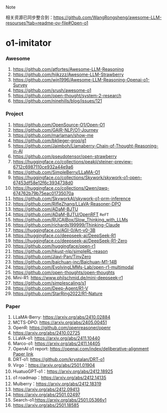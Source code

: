 > [!NOTE]
> 
> 相关资源已同步整合到：https://github.com/WangRongsheng/awesome-LLM-resourses?tab=readme-ov-file#Open-o1

# o1-imitator

### Awesome

1. https://github.com/atfortes/Awesome-LLM-Reasoning
2. https://github.com/hijkzzz/Awesome-LLM-Strawberry
3. https://github.com/wjn1996/Awesome-LLM-Reasoning-Openai-o1-Survey
4. https://github.com/srush/awesome-o1
5. https://github.com/open-thought/system-2-research
6. https://github.com/ninehills/blog/issues/121

### Project

1. https://github.com/OpenSource-O1/Open-O1
2. https://github.com/GAIR-NLP/O1-Journey
3. https://github.com/marlaman/show-me
4. https://github.com/bklieger-groq/g1
5. https://github.com/Jaimboh/Llamaberry-Chain-of-Thought-Reasoning-in-AI
6. https://github.com/pseudotensor/open-strawberry
7. https://huggingface.co/collections/peakji/steiner-preview-6712c6987110ce932a44e9a6
8. https://github.com/SimpleBerry/LLaMA-O1
9. https://huggingface.co/collections/Skywork/skywork-o1-open-67453df58e12f6c3934738d0
10. https://huggingface.co/collections/Qwen/qwq-674762b79b75eac01735070a
11. https://github.com/SkyworkAI/skywork-o1-prm-inference
12. https://github.com/RifleZhang/LLaVA-Reasoner-DPO
13. https://github.com/ADaM-BJTU
14. https://github.com/ADaM-BJTU/OpenRFT `ReFT`
15. https://github.com/RUCAIBox/Slow_Thinking_with_LLMs
16. https://github.com/richards199999/Thinking-Claude
17. https://huggingface.co/AGI-0/Art-v0-3B
18. https://huggingface.co/deepseek-ai/DeepSeek-R1
19. https://huggingface.co/deepseek-ai/DeepSeek-R1-Zero
20. https://github.com/huggingface/open-r1
21. https://github.com/hkust-nlp/simpleRL-reason
22. https://github.com/Jiayi-Pan/TinyZero
23. https://github.com/baichuan-inc/Baichuan-M1-14B
24. https://github.com/EvolvingLMMs-Lab/open-r1-multimodal
25. https://github.com/open-thoughts/open-thoughts
26. Mini-R1: https://www.philschmid.de/mini-deepseek-r1
27. https://github.com/simplescaling/s1
28. https://github.com/Deep-Agent/R1-V
29. https://github.com/StarRing2022/R1-Nature

### Paper

1. LLaMA-Berry: https://arxiv.org/abs/2410.02884
2. MCTS-DPO: https://arxiv.org/abs/2405.00451
3. OpenR: https://github.com/openreasoner/openr
4. https://arxiv.org/abs/2410.02725
5. LLaVA-o1: https://arxiv.org/abs/2411.10440
6. Marco-o1: https://arxiv.org/abs/2411.14405
7. OpenAI o1 report: https://openai.com/index/deliberative-alignment [Paper link](https://assets.ctfassets.net/kftzwdyauwt9/4pNYAZteAQXWtloDdANQ7L/0aedc43a8f2d1e5c71c5e114d287593f/OpenAI_Deliberative-Alignment-Reasoning-Enables-Safer_Language-Models_122024_3.pdf)
8. DRT-o1: https://github.com/krystalan/DRT-o1
9. Virgo：https://arxiv.org/abs/2501.01904
10. HuatuoGPT-o1：https://arxiv.org/abs/2412.18925
11. o1 roadmap：https://arxiv.org/abs/2412.14135
12. Mulberry：https://arxiv.org/abs/2412.18319
13. https://arxiv.org/abs/2412.09413
14. https://arxiv.org/abs/2501.02497
15. Search-o1:https://arxiv.org/abs/2501.05366v1
16. https://arxiv.org/abs/2501.18585
